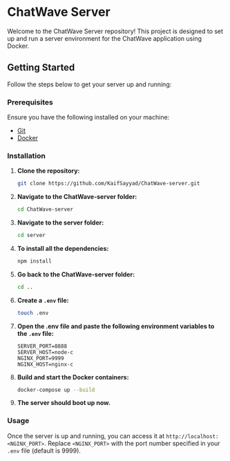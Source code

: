 # ChatWave Server

Welcome to the ChatWave Server repository! This project is designed to set up and run a server environment for the ChatWave application using Docker.

## Getting Started

Follow the steps below to get your server up and running:

### Prerequisites

Ensure you have the following installed on your machine:
- [Git](https://git-scm.com/downloads)
- [Docker](https://www.docker.com/products/docker-desktop)

### Installation

1. **Clone the repository:**

    ```sh
    git clone https://github.com/KaifSayyad/ChatWave-server.git
    ```

2. **Navigate to the ChatWave-server folder:**

    ```sh
    cd ChatWave-server
    ```

3. **Navigate to the server folder:**

    ```sh
    cd server
    ```
4. **To install all the dependencies:**

    ```sh
    npm install
    ```


5. **Go back to the ChatWave-server folder:**

    ```sh
    cd ..
    ```

6. **Create a `.env` file:**

    ```sh
    touch .env
    ```

7. **Open the .env file and paste the following environment variables to the `.env` file:**

    ```env
    SERVER_PORT=8888
    SERVER_HOST=node-c
    NGINX_PORT=9999
    NGINX_HOST=nginx-c
    ```

7. **Build and start the Docker containers:**

    ```sh
    docker-compose up --build
    ```

8. **The server should boot up now.**

### Usage

Once the server is up and running, you can access it at `http://localhost:<NGINX_PORT>`. Replace `<NGINX_PORT>` with the port number specified in your `.env` file (default is 9999).

